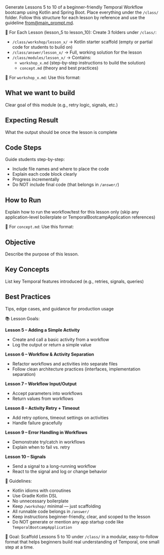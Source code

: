 Generate Lessons 5 to 10 of a beginner-friendly Temporal Workflow bootcamp using Kotlin and Spring Boot. Place everything under the `/class/` folder.
Follow this structure for each lesson by reference and use the guideline from@main_prompt.md.

🧱 For Each Lesson (lesson_5 to lesson_10):
Create 3 folders under `/class/`:
- `/class/workshop/lesson_x/` → Kotlin starter scaffold (empty or partial code for students to build on)
- `/class/answer/lesson_x/` → Full, working solution for the lesson
- `/class/modules/lesson_x/` → Contains:
    - `workshop_x.md` (step-by-step instructions to build the solution)
    - `concept.md` (theory and best practices)

📝 For `workshop_x.md`:
Use this format:
## What we want to build
Clear goal of this module (e.g., retry logic, signals, etc.)

## Expecting Result
What the output should be once the lesson is complete

## Code Steps
Guide students step-by-step:
- Include file names and where to place the code
- Explain each code block clearly
- Progress incrementally
- Do NOT include final code (that belongs in `/answer/`)

## How to Run
Explain how to run the workflow/test for this lesson only (skip any application-level boilerplate or TemporalBootcampApplication references)

🧠 For `concept.md`:
Use this format:
## Objective
Describe the purpose of this lesson.

## Key Concepts
List key Temporal features introduced (e.g., retries, signals, queries)

## Best Practices
Tips, edge cases, and guidance for production usage

📚 Lesson Goals:

**Lesson 5 – Adding a Simple Activity**
- Create and call a basic activity from a workflow
- Log the output or return a simple value

**Lesson 6 – Workflow & Activity Separation**
- Refactor workflows and activities into separate files
- Follow clean architecture practices (interfaces, implementation separation)

**Lesson 7 – Workflow Input/Output**
- Accept parameters into workflows
- Return values from workflows

**Lesson 8 – Activity Retry + Timeout**
- Add retry options, timeout settings on activities
- Handle failure gracefully

**Lesson 9 – Error Handling in Workflows**
- Demonstrate try/catch in workflows
- Explain when to fail vs. retry

**Lesson 10 – Signals**
- Send a signal to a long-running workflow
- React to the signal and log or change behavior

📌 Guidelines:
- Kotlin idioms with coroutines
- Use Gradle Kotlin DSL
- No unnecessary boilerplate
- Keep `/workshop/` minimal — just scaffolding
- All runnable code belongs in `/answer/`
- Keep instructions beginner-friendly, clear, and scoped to the lesson
- Do NOT generate or mention any app startup code like `TemporalBootcampApplication`

🎯 Goal:
Scaffold Lessons 5 to 10 under `/class/` in a modular, easy-to-follow format that helps beginners build real understanding of Temporal, one small step at a time.
